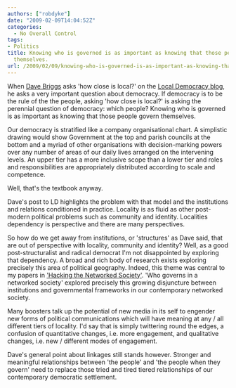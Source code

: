 ```yaml
---
authors: ["robdyke"]
date: "2009-02-09T14:04:52Z"
categories:
  - No Overall Control
tags:
- Politics
title: Knowing who is governed is as important as knowing that those people govern
  themselves.
url: /2009/02/09/knowing-who-is-governed-is-as-important-as-knowing-that-those-people-govern-themselves/
---
```

When [Dave Briggs](http://davepress.net/2009/02/09/how-close-is-local/) asks 'how close is local?' on the [Local Democracy blog](http://blog.localdemocracy.org.uk/2009/02/09/how-close-is-local), he asks a very important question about democracy. If democracy is to be the rule of the the people, asking 'how close is local?' is asking the perennial question of democracy: which people? Knowing who is governed is as important as knowing that those people govern themselves.

Our democracy is stratified like a company organisational chart. A simplistic drawing would show Government at the top and parish councils at the bottom and a myriad of other organisations with decision-marking powers over any number of areas of our daily lives arranged on the intervening levels. An upper tier has a more inclusive scope than a lower tier and roles and responsibilities are appropriately distributed according to scale and competence.

Well, that's the textbook anyway.

Dave's post to LD highlights the problem with that model and the institutions and relations conditioned in practice. Locality is as fluid as other post-modern political problems such as community and identity. Localities dependency is perspective and there are many perspectives.

So how do we get away from institutions, or 'structures' as Dave said, that are out of perspective with locality, community and identity? Well, as a good post-structuralist and radical democrat I'm not disappointed by exploring that dependency. A broad and rich body of research exists exploring precisely this area of political geography. Indeed, this theme was central to my papers in ['Hacking the Networked Society'](http://www.lulu.com/content/2569836). 'Who governs in a networked society' explored precisely this growing disjuncture between institutions and governmental frameworks in our contemporary networked society.

Many boosters talk up the potential of new media in its self to engender new forms of political communications which will have meaning at any / all different tiers of locality. I'd say that is simply twittering round the edges, a confusion of quantitative changes, i.e. more engagement, and qualitative changes, i.e. new / different modes of engagement.

Dave's general point about linkages still stands however. Stronger and meaningful relationships between 'the people' and 'the people when they govern' need to replace those tried and tired tiered relationships of our contemporary democratic settlement.